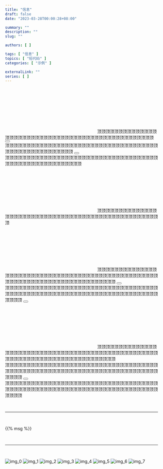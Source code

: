 ```yaml
---
title: "信息"
draft: false
date: "2023-03-28T00:00:28+08:00"

summary: ""
description: ""
slug: ""

authors: [ ]

tags: [ "信息" ]
topics: [ "短代码" ]
categories: [ "示例" ]

externalLink: ""
series: [ ]
---
```




<style></style>

<div class="vstack row-gap-4">
    <div class="msg-container">
        <span class="msg-icon">
            <svg class="bi fs-4" role="img" aria-label="Info:"><use xlink:href="#exclamation-triangle-fill"></use></svg>
        </span>
        <span class="msg-content">
            <span>顶顶顶顶顶顶顶顶顶顶顶顶顶顶顶顶顶顶顶顶顶顶顶顶顶顶顶顶顶顶顶顶顶顶顶顶顶顶顶顶顶顶顶顶顶顶顶顶顶</span>
        </span>
        <span class="msg-dismiss"><button type="button" class="btn-close"></button></span>
    </div>
    <div class="msg-container">
        <span class="msg-content">
            <span>顶顶顶顶顶顶顶顶顶顶顶顶顶顶顶顶顶顶顶顶顶顶顶顶顶顶顶顶顶顶顶顶顶顶顶顶顶顶顶顶顶顶顶顶顶顶顶顶顶顶顶顶</span>
        </span>
        <span class="msg-dismiss"><button type="button" class="btn-close"></button></span>
    </div>
    <div class="msg-container">
        <span class="msg-content">
            <span>顶顶顶顶顶顶顶顶顶顶顶顶顶顶顶顶顶顶顶顶顶顶顶顶顶顶顶顶顶顶顶顶顶顶顶顶顶顶顶顶顶顶顶顶顶顶顶顶顶顶顶顶顶顶</span>
        </span>
    </div>
    <div class="msg-container">
        <span class="msg-icon">
            <svg class="bi fs-4" role="img" aria-label="Info:"><use xlink:href="#exclamation-triangle-fill"></use></svg>
        </span>
        <span class="msg-content">
            <span>顶顶顶顶顶顶顶顶顶顶顶顶顶顶顶顶顶顶顶顶顶顶顶顶顶顶顶顶顶顶顶顶顶顶顶顶顶顶顶顶顶顶顶顶顶顶顶顶顶顶顶</span>
        </span>
    </div>
    <div class="msg-container">
        <span class="msg-icon">
            <svg class="bi fs-4" role="img" aria-label="Info:"><use xlink:href="#exclamation-triangle-fill"></use></svg>
        </span>
        <span class="msg-content">
            <span>顶顶顶顶顶顶顶顶顶顶顶顶顶顶顶顶顶顶顶顶顶顶顶顶顶顶顶顶顶顶顶顶顶顶顶顶顶顶顶顶顶顶顶顶顶顶顶顶顶顶顶顶顶顶顶顶顶顶顶顶顶顶顶顶顶顶顶顶顶顶顶顶顶顶顶顶</span>
        </span>
        <span class="msg-dismiss"><button type="button" class="btn-close"></button></span>
    </div>
    <div class="msg-container">
        <span class="msg-content">
            <span>顶顶顶顶顶顶顶顶顶顶顶顶顶顶顶顶顶顶顶顶顶顶顶顶顶顶顶顶顶顶顶顶顶顶顶顶顶顶顶顶顶顶顶顶顶顶顶顶顶顶顶顶顶顶顶顶顶顶顶顶顶顶顶顶顶顶顶顶顶顶顶顶顶顶顶顶</span>
        </span>
        <span class="msg-dismiss"><button type="button" class="btn-close"></button></span>
    </div>
    <div class="msg-container">
        <span class="msg-icon">
            <svg class="bi fs-4" role="img" aria-label="Info:"><use xlink:href="#exclamation-triangle-fill"></use></svg>
        </span>
        <span class="msg-content">
            <span>顶顶顶顶顶顶顶顶顶顶顶顶顶顶顶顶顶顶顶顶顶顶顶顶顶顶顶顶顶顶顶顶顶顶顶顶顶顶顶顶顶顶顶顶顶顶顶顶顶顶顶顶顶顶顶顶顶顶顶顶顶顶顶顶顶顶顶顶顶顶顶顶顶顶顶顶</span>
        </span>
    </div>
    <div class="msg-container">
        <span class="msg-icon"></span>
        <span class="msg-content">
            <span>顶顶顶顶顶顶顶顶顶顶顶顶顶顶顶顶顶顶顶顶顶顶顶顶顶顶顶顶顶顶顶顶顶顶顶顶顶顶顶顶顶顶顶顶顶顶顶顶顶顶顶顶顶顶顶顶顶顶顶顶顶顶顶顶顶顶顶顶顶顶顶顶顶顶顶顶</span>
        </span>
        <span class="msg-dismiss"><button type="button" class="btn-close"></button></span>
    </div>
    <div class="msg-container">
        <span class="msg-icon"></span>
        <span class="msg-content">
            <span>顶顶顶顶顶顶顶顶顶顶顶顶顶顶顶顶顶顶顶顶顶顶顶顶顶顶顶顶顶顶顶顶顶顶顶顶顶顶顶顶顶顶顶顶顶顶顶顶顶顶顶顶顶顶顶顶顶顶顶顶顶顶顶顶顶顶顶顶顶顶顶顶顶顶顶顶</span>
        </span>
    </div>
</div>

<br><hr><br>

{{% msg %}}

<br><hr><br>


<div class="d-flex flex-column row-gap-2 gallery">
    <img class="img-thumbnail lazyImg" data-src="/static/img/img_0.png" alt="img_0">
    <img class="img-thumbnail lazyImg" data-src="/static/img/img_1.png" alt="img_1">
    <img class="img-thumbnail lazyImg" data-src="/static/img/img_2.png" alt="img_2">
    <img class="img-thumbnail lazyImg" data-src="/static/img/img_3.png" alt="img_3">
    <img class="img-thumbnail lazyImg" data-src="/static/img/img_4.png" alt="img_4">
    <img class="img-thumbnail lazyImg" data-src="/static/img/img_5.png" alt="img_5">
    <img class="img-thumbnail lazyImg" data-src="/static/img/img_6.png" alt="img_6">
    <img class="img-thumbnail lazyImg" data-src="/static/img/img_7.png" alt="img_7">
</div>
